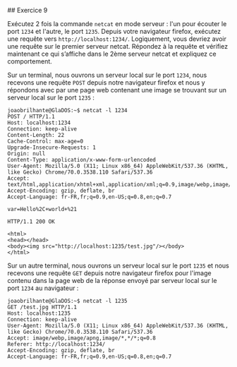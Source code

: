 ## Exercice 9

Exécutez 2 fois la commande `netcat` en mode serveur : l'un pour écouter le port
`1234` et l'autre, le port `1235`. Depuis votre navigateur firefox, exécutez une
requête vers `http://localhost:1234/`. Logiquement, vous devriez avoir une requête
sur le premier serveur netcat. Répondez à la requête et vérifiez maintenant ce
qui s’affiche dans le 2ème serveur netcat et expliquez ce comportement.


Sur un terminal, nous ouvrons un serveur local sur le port `1234`, nous recevons
une requête `POST` depuis notre navigateur firefox et nous y répondons avec par
une page web contenant une image se trouvant sur un serveur local sur le port
`1235` :

	joaobrilhante@GlaDOS:~$ netcat -l 1234
	POST / HTTP/1.1
	Host: localhost:1234
	Connection: keep-alive
	Content-Length: 22
	Cache-Control: max-age=0
	Upgrade-Insecure-Requests: 1
	Origin: null
	Content-Type: application/x-www-form-urlencoded
	User-Agent: Mozilla/5.0 (X11; Linux x86_64) AppleWebKit/537.36 (KHTML, like Gecko) Chrome/70.0.3538.110 Safari/537.36
	Accept: text/html,application/xhtml+xml,application/xml;q=0.9,image/webp,image/apng,*/*;q=0.8
	Accept-Encoding: gzip, deflate, br
	Accept-Language: fr-FR,fr;q=0.9,en-US;q=0.8,en;q=0.7

	var=Hello%2C+world+%21

	HTTP/1.1 200 OK

	<html>
	<head></head>
	<body><img src="http://localhost:1235/test.jpg"/></body>
	</html>

Sur un autre terminal, nous ouvrons un serveur local sur le port `1235` et nous
recevons une requête `GET` depuis notre navigateur firefox pour l'image contenu
dans la page web de la réponse envoyé par serveur local sur le port `1234` au
navigateur :

	joaobrilhante@GlaDOS:~$ netcat -l 1235
	GET /test.jpg HTTP/1.1
	Host: localhost:1235
	Connection: keep-alive
	User-Agent: Mozilla/5.0 (X11; Linux x86_64) AppleWebKit/537.36 (KHTML, like Gecko) Chrome/70.0.3538.110 Safari/537.36
	Accept: image/webp,image/apng,image/*,*/*;q=0.8
	Referer: http://localhost:1234/
	Accept-Encoding: gzip, deflate, br
	Accept-Language: fr-FR,fr;q=0.9,en-US;q=0.8,en;q=0.7
